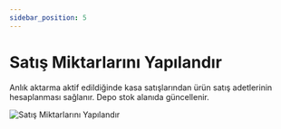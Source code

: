 ```yaml
---
sidebar_position: 5
---
```


# Satış Miktarlarını Yapılandır

Anlık aktarma aktif edildiğinde kasa satışlarından ürün satış adetlerinin hesaplanması sağlanır. Depo stok alanıda güncellenir.

![Satış Miktarlarını Yapılandır](/img/moduller/satis-miktarlarini-yapilandir.png)

